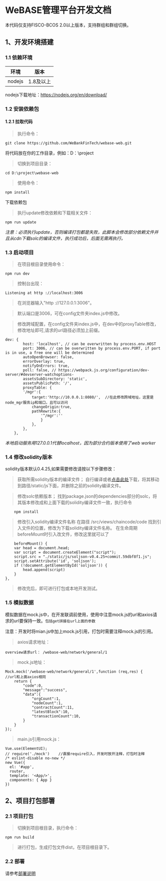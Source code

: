 # WeBASE管理平台开发文档

本代码仅支持FISCO-BCOS 2.0以上版本，支持群组和群组切换。


## 1、开发环境搭建

### 1.1 依赖环境

| 环境     | 版本              |
| ------   | ---------------  |
| nodejs   | 1.8及以上         |

nodejs下载地址：https://nodejs.org/en/download/

### 1.2 安装依赖包

#### 1.2.1 拉取代码

> 执行命令：

    git clone https://github.com/WeBankFinTech/webase-web.git

将代码放在你的工作目录，例如：D：\project

> 切换到项目目录：

    cd D:\project\webase-web

> 使用命令：

    npm install

下载依赖包

> 执行update修改依赖和下载相关文件：

```
npm run update
```
*注意：必须执行update，否则编译打包都是失败，此脚本会修改部分依赖文件并且从cdn下载solc的编译文件，执行成功后，后面无需再执行。*



### 1.3 启动项目

> 在项目根目录使用命令：

    npm run dev

> 控制台出现：

    Listening at http ://localhost:3006

> 在浏览器输入"http ://127.0.0.1:3006"。

> 默认端口是3006，可在config文件夹index.js中修改。

> 修改跨域配置，在config文件夹index.js中，在dev中的proxyTable修改，修改地址即可,请求的url路径必须加上前缀。

    dev: {
            host: 'localhost', // can be overwritten by process.env.HOST
            port: 3006, // can be overwritten by process.env.PORT, if port is in use, a free one will be determined
            autoOpenBrowser: false,
            errorOverlay: true,
            notifyOnErrors: true,
            poll: false, // https://webpack.js.org/configuration/dev-server/#devserver-watchoptions-
            assetsSubDirectory: 'static',
            assetsPublicPath: '/',
            proxyTable: {
            '/mgr':{
                target:'http://10.0.0.1:8080/',  //在此修改跨域地址，这里是node_mgr服务ip和端口，且可以访问
                changeOrigin:true,
                pathRewrite:{
                    '^/mgr':''
                    }
                },
            },
        },

*本地启动服务用127.0.0.1代替localhost，因为部分合约版本使用了web worker*

### 1.4  修改solidity版本

solidity版本默认0.4.25,如果需要修改请按以下步骤修改：

> 获取所需solidity版本的编译文件；
    自行编译或者[点击此处](https://github.com/ethereum/solc-bin)下载，将其移动到路径/static/js下面，并删除之前的solidity编译文件。

> 修改solc依赖版本；
    找到package.json的dependencies部分的solc，将其版本修改成和上面下载的solidity编译文件一致，执行命令

        npm install

> 修改引入solidity编译文件名称
    在路径 /src/views/chaincode/code   找到引入文件的位置，修改为下载solidity编译文件名称。
    在生命周期beforeMount时引入改文件，修改这里就可以了

        beforeMount() {
        var head = document.head;
        var script = document.createElement("script");
        script.src = "./static/js/soljson-v0.4.25+commit.59dbf8f1.js";
        script.setAttribute('id', 'soljson');
        if (!document.getElementById('soljson')) {
            head.append(script)
        }
    },

> 修改完后，即可进行打包或本地开发测试。


### 1.5 模拟数据

模拟数据在mock.js中，在开发联调前使用，使用中注意mock.js的url和axios请求的url要保持一致。`包括get拼接在url上面的参数`

注意：开发时将mian.js中加上mock.js引用，打包时需要注释mock.js的引用。

> axios请求地址：

    overview请求url： /webase-web/network/general/1

> mock.js地址：

    Mock.mock('/webase-web/network/general/1',function (req,res) {     //url和上面axios相同
        return {
            "code":0,
            "message":"success",
            "data":{
                "orgCount":1,
                "nodeCount":1,
                "contractCount":11,
                "latestBlock":10,
                "transactionCount":10,
            }
        }
    });

> main.js引用mock.js：

    Vue.use(ElementUI);
    // require('./mock')    //直接require引入，开发时放开注释，打包时注释
    /* eslint-disable no-new */
    new Vue({
      el: '#app',
      router,
      template: '<App/>',
      components: { App }
    })


## 2、项目打包部署

### 2.1 项目打包

> 切换到项目根目录，执行命令：

    npm run build

> 进行打包，生成打包文件dist，在项目根目录下。

### 2.2 部署

请参考[部署说明](install.html)
